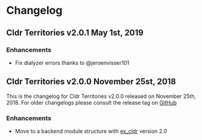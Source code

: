 # Changelog

## Cldr Territories v2.0.1 May 1st, 2019

### Enhancements

* Fix dialyzer errors thanks to @jeroenvisser101

## Cldr Territories v2.0.0 November 25st, 2018

This is the changelog for Cldr Territories v2.0.0 released on November 25th, 2018. For older changelogs please consult the release tag on [GitHub](https://github.com/kipcole9/cldr_territories/tags)

### Enhancements

* Move to a backend module structure with [ex_cldr](https://hex.pm/packages/ex_cldr) version 2.0